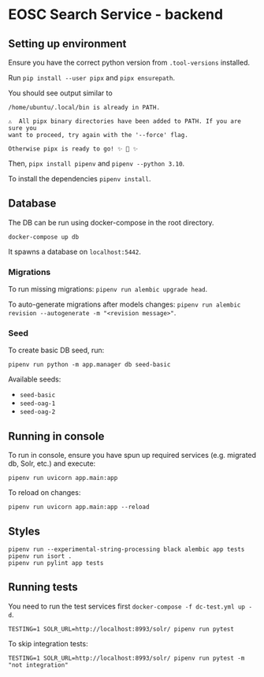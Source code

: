 # EOSC Search Service - backend

## Setting up environment

Ensure you have the correct python version from `.tool-versions` installed.

Run `pip install --user pipx` and `pipx ensurepath`.

You should see output similar to
```
/home/ubuntu/.local/bin is already in PATH.

⚠️  All pipx binary directories have been added to PATH. If you are sure you
want to proceed, try again with the '--force' flag.

Otherwise pipx is ready to go! ✨ 🌟 ✨
```

Then, `pipx install pipenv` and `pipenv --python 3.10`.

To install the dependencies `pipenv install`.


## Database

The DB can be run using docker-compose in the root directory.
```console
docker-compose up db
```

It spawns a database on `localhost:5442`.

### Migrations

To run missing migrations: `pipenv run alembic upgrade head`.

To auto-generate migrations after models changes:
`pipenv run alembic revision --autogenerate -m "<revision message>"`.


### Seed

To create basic DB seed, run:
```shell
pipenv run python -m app.manager db seed-basic
```

Available seeds:
- `seed-basic`
- `seed-oag-1`
- `seed-oag-2`


## Running in console

To run in console, ensure you have spun up required services (e.g. migrated db, Solr, etc.) and execute:
```shell
pipenv run uvicorn app.main:app
```

To reload on changes:
```shell
pipenv run uvicorn app.main:app --reload
```


## Styles

```console
pipenv run --experimental-string-processing black alembic app tests
pipenv run isort .
pipenv run pylint app tests
```


## Running tests

You need to run the test services first `docker-compose -f dc-test.yml up -d`.

```console
TESTING=1 SOLR_URL=http://localhost:8993/solr/ pipenv run pytest
```

To skip integration tests:
```console
TESTING=1 SOLR_URL=http://localhost:8993/solr/ pipenv run pytest -m "not integration"
```
